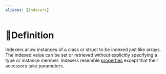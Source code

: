 ```yaml
---
aliases: [indexers]
---
```

# 📝Definition
Indexers allow instances of a class or struct to be indexed just like arrays. The indexed value can be set or retrieved without explicitly specifying a type or instance member. Indexers resemble [properties](https://learn.microsoft.com/en-us/dotnet/csharp/programming-guide/classes-and-structs/properties) except that their accessors take parameters.